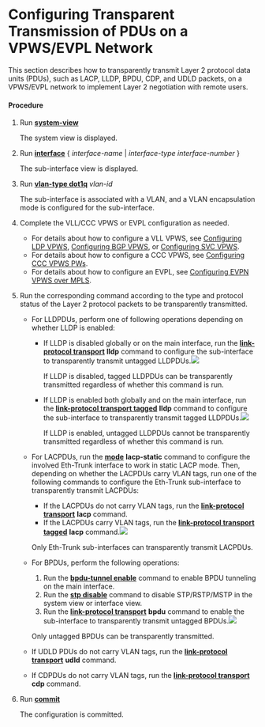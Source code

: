Configuring Transparent Transmission of PDUs on a VPWS/EVPL Network
===================================================================

This section describes how to transparently transmit Layer 2 protocol data units (PDUs), such as LACP, LLDP, BPDU, CDP, and UDLD packets, on a VPWS/EVPL network to implement Layer 2 negotiation with remote users.

#### Procedure

1. Run [**system-view**](cmdqueryname=system-view)
   
   
   
   The system view is displayed.
2. Run [**interface**](cmdqueryname=interface) { *interface-name* | *interface-type* *interface-number* }
   
   
   
   The sub-interface view is displayed.
3. Run [**vlan-type dot1q**](cmdqueryname=vlan-type+dot1q) *vlan-id*
   
   
   
   The sub-interface is associated with a VLAN, and a VLAN encapsulation mode is configured for the sub-interface.
4. Complete the VLL/CCC VPWS or EVPL configuration as needed.
   
   
   * For details about how to configure a VLL VPWS, see [Configuring LDP VPWS](../vrp/dc_vrp_vpws_cfg_3004.html), [Configuring BGP VPWS](../vrp/dc_vrp_vpws_cfg_6054.html), or [Configuring SVC VPWS](../vrp/dc_vrp_vpws_cfg_6000.html).
   * For details about how to configure a CCC VPWS, see [Configuring CCC VPWS PWs](../vrp/dc_vrp_vpws_cfg_6022.html).
   * For details about how to configure an EVPL, see [Configuring EVPN VPWS over MPLS](../vrp/dc_vrp_evpn_cfg_0020.html).
5. Run the corresponding command according to the type and protocol status of the Layer 2 protocol packets to be transparently transmitted.
   
   
   * For LLDPDUs, perform one of following operations depending on whether LLDP is enabled:
     
     + If LLDP is disabled globally or on the main interface, run the [**link-protocol transport**](cmdqueryname=link-protocol+transport) **lldp** command to configure the sub-interface to transparently transmit untagged LLDPDUs.![](../../../../public_sys-resources/note_3.0-en-us.png) 
       
       If LLDP is disabled, tagged LLDPDUs can be transparently transmitted regardless of whether this command is run.
     + If LLDP is enabled both globally and on the main interface, run the [**link-protocol transport tagged**](cmdqueryname=link-protocol+transport+tagged) **lldp** command to configure the sub-interface to transparently transmit tagged LLDPDUs.![](../../../../public_sys-resources/note_3.0-en-us.png) 
       
       If LLDP is enabled, untagged LLDPDUs cannot be transparently transmitted regardless of whether this command is run.
   * For LACPDUs, run the [**mode**](cmdqueryname=mode) **lacp-static** command to configure the involved Eth-Trunk interface to work in static LACP mode. Then, depending on whether the LACPDUs carry VLAN tags, run one of the following commands to configure the Eth-Trunk sub-interface to transparently transmit LACPDUs:
     
     + If the LACPDUs do not carry VLAN tags, run the [**link-protocol transport**](cmdqueryname=link-protocol+transport) **lacp** command.
     + If the LACPDUs carry VLAN tags, run the [**link-protocol transport tagged**](cmdqueryname=link-protocol+transport+tagged) **lacp** command.![](../../../../public_sys-resources/note_3.0-en-us.png) 
     
     Only Eth-Trunk sub-interfaces can transparently transmit LACPDUs.
   * For BPDUs, perform the following operations:
     
     1. Run the [**bpdu-tunnel enable**](cmdqueryname=bpdu-tunnel+enable) command to enable BPDU tunneling on the main interface.
     2. Run the [**stp disable**](cmdqueryname=stp+disable) command to disable STP/RSTP/MSTP in the system view or interface view.
     3. Run the [**link-protocol transport**](cmdqueryname=link-protocol+transport) **bpdu** command to enable the sub-interface to transparently transmit untagged BPDUs.![](../../../../public_sys-resources/note_3.0-en-us.png) 
     
     Only untagged BPDUs can be transparently transmitted.
   * If UDLD PDUs do not carry VLAN tags, run the [**link-protocol transport**](cmdqueryname=link-protocol+transport) **udld** command.
   * If CDPDUs do not carry VLAN tags, run the [**link-protocol transport**](cmdqueryname=link-protocol+transport) **cdp** command.
6. Run [**commit**](cmdqueryname=commit)
   
   
   
   The configuration is committed.